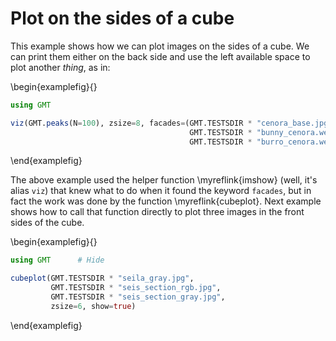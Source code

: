 # Plot on the sides of a cube

This example shows how we can plot images on the sides of a cube. We can print them either on the back side
and use the left available space to plot another *thing*, as in:

\begin{examplefig}{}
```julia
using GMT

viz(GMT.peaks(N=100), zsize=8, facades=(GMT.TESTSDIR * "cenora_base.jpg",
                                        GMT.TESTSDIR * "bunny_cenora.webp",
                                        GMT.TESTSDIR * "burro_cenora.webp"))
```
\end{examplefig}

The above example used the helper function \myreflink{imshow} (well, it's alias ``viz``) that knew what to do when
it found the keyword `facades`, but in fact the work was done by the function \myreflink{cubeplot}. Next example shows
how to call that function directly to plot three images in the front sides of the cube.

\begin{examplefig}{}
```julia
using GMT      # Hide

cubeplot(GMT.TESTSDIR * "seila_gray.jpg",
         GMT.TESTSDIR * "seis_section_rgb.jpg",
         GMT.TESTSDIR * "seis_section_gray.jpg",
         zsize=6, show=true)
```
\end{examplefig}

